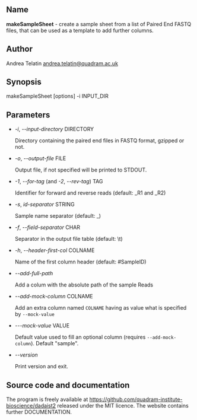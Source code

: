 ## Name
**makeSampleSheet** - create a sample sheet from a list of Paired End FASTQ files,
that can be used as a template to add further columns.

## Author
Andrea Telatin <andrea.telatin@quadram.ac.uk>

## Synopsis
makeSampleSheet \[options\] -i INPUT\_DIR

## Parameters
- _-i_, _--input-directory_ DIRECTORY

    Directory containing the paired end files in FASTQ format, gzipped or not.

- _-o_, _--output-file_ FILE

    Output file, if not specified will be printed to STDOUT.

- _-1_, _--for-tag_ (and _-2_, _--rev-tag_) TAG

    Identifier for forward and reverse reads (default: \_R1 and \_R2)

- _-s_, _id-separator_ STRING

    Sample name separator (default: \_)

- _-f_, _--field-separator_ CHAR

    Separator in the output file table (default: \\t)

- _-h_, _--header-first-col_ COLNAME

    Name of the first column header (default: #SampleID)

- _--add-full-path_

    Add a colum with the absolute path of the sample Reads

- _--add-mock-column_ COLNAME

    Add an extra column named `COLNAME` having as value what is specified by
    `--mock-value`

- _---mock-value_ VALUE

    Default value used to fill an optional column (requires `--add-mock-column`). Default "sample".

- _--version_

    Print version and exit.

## Source code and documentation
The program is freely available at https://github.com/quadram-institute-bioscience/dadaist2
released under the MIT licence. The website contains further DOCUMENTATION.

